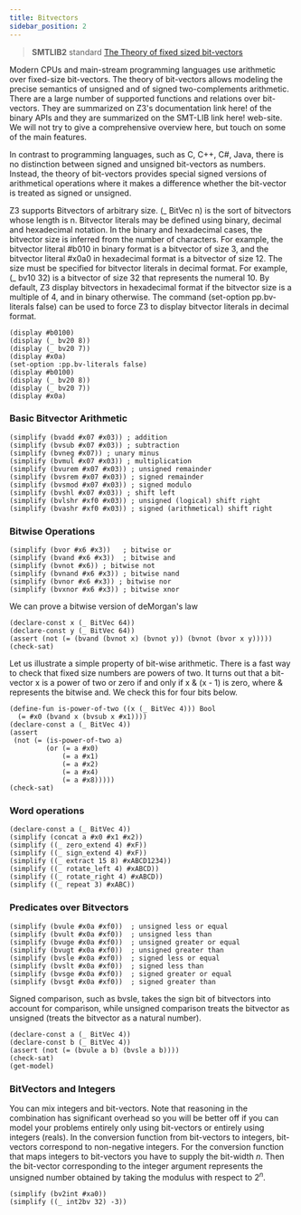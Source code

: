 ```yaml
--- 
title: Bitvectors 
sidebar_position: 2
---
```


>  **SMTLIB2** standard [The Theory of fixed sized bit-vectors](http://smtlib.cs.uiowa.edu/theories-FixedSizeBitVectors.shtml)

Modern CPUs and main-stream programming languages use arithmetic over fixed-size bit-vectors. The theory of bit-vectors allows modeling the precise semantics of unsigned and of signed two-complements arithmetic. There are a large number of supported functions and relations over bit-vectors. They are summarized on Z3's documentation link here! of the binary APIs and they are summarized on the SMT-LIB link here!  web-site. We will not try to give a comprehensive overview here, but touch on some of the main features.

In contrast to programming languages, such as C, C++, C#, Java, there is no distinction between signed and unsigned bit-vectors as numbers. Instead, the theory of bit-vectors provides special signed versions of arithmetical operations where it makes a difference whether the bit-vector is treated as signed or unsigned.

Z3 supports Bitvectors of arbitrary size. (\_ BitVec n) is the sort of bitvectors whose length is n. Bitvector literals may be defined using binary, decimal and hexadecimal notation. In the binary and hexadecimal cases, the bitvector size is inferred from the number of characters. For example, the bitvector literal #b010 in binary format is a bitvector of size 3, and the bitvector literal #x0a0 in hexadecimal format is a bitvector of size 12. The size must be specified for bitvector literals in decimal format. For example, (\_ bv10 32) is a bitvector of size 32 that represents the numeral 10. By default, Z3 display bitvectors in hexadecimal format if the bitvector size is a multiple of 4, and in binary otherwise. The command (set-option pp.bv-literals false) can be used to force Z3 to display bitvector literals in decimal format.

```z3
(display #b0100)
(display (_ bv20 8))
(display (_ bv20 7))
(display #x0a) 
(set-option :pp.bv-literals false)
(display #b0100)
(display (_ bv20 8))
(display (_ bv20 7))
(display #x0a) 
```

### Basic Bitvector Arithmetic
```z3
(simplify (bvadd #x07 #x03)) ; addition
(simplify (bvsub #x07 #x03)) ; subtraction
(simplify (bvneg #x07)) ; unary minus
(simplify (bvmul #x07 #x03)) ; multiplication
(simplify (bvurem #x07 #x03)) ; unsigned remainder
(simplify (bvsrem #x07 #x03)) ; signed remainder
(simplify (bvsmod #x07 #x03)) ; signed modulo
(simplify (bvshl #x07 #x03)) ; shift left
(simplify (bvlshr #xf0 #x03)) ; unsigned (logical) shift right
(simplify (bvashr #xf0 #x03)) ; signed (arithmetical) shift right
```
### Bitwise Operations

 ```z3
(simplify (bvor #x6 #x3))   ; bitwise or
(simplify (bvand #x6 #x3))  ; bitwise and
(simplify (bvnot #x6)) ; bitwise not
(simplify (bvnand #x6 #x3)) ; bitwise nand
(simplify (bvnor #x6 #x3)) ; bitwise nor
(simplify (bvxnor #x6 #x3)) ; bitwise xnor
```
We can prove a bitwise version of deMorgan's law
```z3
(declare-const x (_ BitVec 64))
(declare-const y (_ BitVec 64))
(assert (not (= (bvand (bvnot x) (bvnot y)) (bvnot (bvor x y)))))
(check-sat)
```

Let us illustrate a simple property of bit-wise arithmetic. There is a fast way to check that fixed size numbers are powers of two. It turns out that a bit-vector x is a power of two or zero if and only if x & (x - 1) is zero, where & represents the bitwise and. We check this for four bits below.

```z3
(define-fun is-power-of-two ((x (_ BitVec 4))) Bool 
  (= #x0 (bvand x (bvsub x #x1))))
(declare-const a (_ BitVec 4))
(assert 
 (not (= (is-power-of-two a) 
         (or (= a #x0) 
             (= a #x1) 
             (= a #x2) 
             (= a #x4) 
             (= a #x8)))))
(check-sat)
```


### Word operations

```z3
(declare-const a (_ BitVec 4))
(simplify (concat a #x0 #x1 #x2))
(simplify ((_ zero_extend 4) #xF))
(simplify ((_ sign_extend 4) #xF))
(simplify ((_ extract 15 8) #xABCD1234))
(simplify ((_ rotate_left 4) #xABCD))
(simplify ((_ rotate_right 4) #xABCD))
(simplify ((_ repeat 3) #xABC))
```

### Predicates over Bitvectors

```z3
(simplify (bvule #x0a #xf0))  ; unsigned less or equal
(simplify (bvult #x0a #xf0))  ; unsigned less than
(simplify (bvuge #x0a #xf0))  ; unsigned greater or equal
(simplify (bvugt #x0a #xf0))  ; unsigned greater than
(simplify (bvsle #x0a #xf0))  ; signed less or equal
(simplify (bvslt #x0a #xf0))  ; signed less than
(simplify (bvsge #x0a #xf0))  ; signed greater or equal
(simplify (bvsgt #x0a #xf0))  ; signed greater than
```

Signed comparison, such as bvsle, takes the sign bit of bitvectors into account for comparison, while unsigned comparison treats the bitvector as unsigned (treats the bitvector as a natural number).

```z3
(declare-const a (_ BitVec 4))
(declare-const b (_ BitVec 4))
(assert (not (= (bvule a b) (bvsle a b))))
(check-sat)
(get-model)
```


### BitVectors and Integers

You can mix integers and bit-vectors.
Note that reasoning in the combination has significant overhead so you 
will be better off if you can model your problems entirely only using bit-vectors
or entirely using integers (reals).
In the conversion function from bit-vectors to integers, bit-vectors correspond to non-negative integers.
For the conversion function that maps integers to bit-vectors you have to supply the bit-width $n$. Then the
bit-vector corresponding to the integer argument represents the unsigned number obtained by taking the modulus
with respect to $2^n$.


```z3
(simplify (bv2int #xa0))
(simplify ((_ int2bv 32) -3))
```